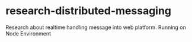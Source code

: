 # research-distributed-messaging
Research about realtime handling message into web platform. Running on Node Environment
